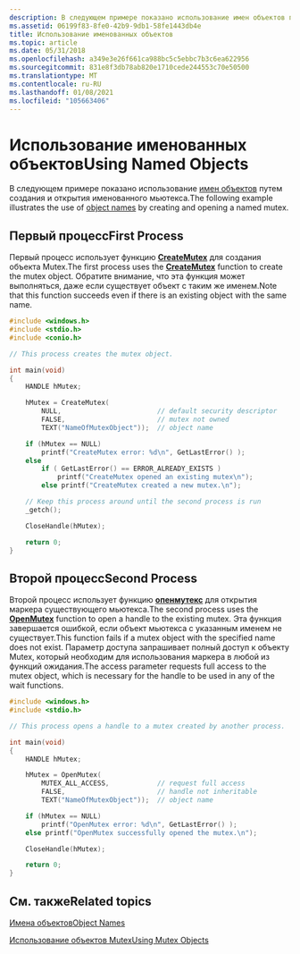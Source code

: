 ```yaml
---
description: В следующем примере показано использование имен объектов путем создания и открытия именованного мьютекса.
ms.assetid: 06199f83-8fe0-42b9-9db1-58fe1443db4e
title: Использование именованных объектов
ms.topic: article
ms.date: 05/31/2018
ms.openlocfilehash: a349e3e26f661ca988bc5c5ebbc7b3c6ea622956
ms.sourcegitcommit: 831e8f3db78ab820e1710cede244553c70e50500
ms.translationtype: MT
ms.contentlocale: ru-RU
ms.lasthandoff: 01/08/2021
ms.locfileid: "105663406"
---
```

# <a name="using-named-objects"></a><span data-ttu-id="b6424-103">Использование именованных объектов</span><span class="sxs-lookup"><span data-stu-id="b6424-103">Using Named Objects</span></span>

<span data-ttu-id="b6424-104">В следующем примере показано использование [имен объектов](object-names.md) путем создания и открытия именованного мьютекса.</span><span class="sxs-lookup"><span data-stu-id="b6424-104">The following example illustrates the use of [object names](object-names.md) by creating and opening a named mutex.</span></span>

## <a name="first-process"></a><span data-ttu-id="b6424-105">Первый процесс</span><span class="sxs-lookup"><span data-stu-id="b6424-105">First Process</span></span>

<span data-ttu-id="b6424-106">Первый процесс использует функцию [**CreateMutex**](/windows/win32/api/synchapi/nf-synchapi-createmutexa) для создания объекта Mutex.</span><span class="sxs-lookup"><span data-stu-id="b6424-106">The first process uses the [**CreateMutex**](/windows/win32/api/synchapi/nf-synchapi-createmutexa) function to create the mutex object.</span></span> <span data-ttu-id="b6424-107">Обратите внимание, что эта функция может выполняться, даже если существует объект с таким же именем.</span><span class="sxs-lookup"><span data-stu-id="b6424-107">Note that this function succeeds even if there is an existing object with the same name.</span></span>


```C++
#include <windows.h>
#include <stdio.h>
#include <conio.h>

// This process creates the mutex object.

int main(void)
{
    HANDLE hMutex; 

    hMutex = CreateMutex( 
        NULL,                        // default security descriptor
        FALSE,                       // mutex not owned
        TEXT("NameOfMutexObject"));  // object name

    if (hMutex == NULL) 
        printf("CreateMutex error: %d\n", GetLastError() ); 
    else 
        if ( GetLastError() == ERROR_ALREADY_EXISTS ) 
            printf("CreateMutex opened an existing mutex\n"); 
        else printf("CreateMutex created a new mutex.\n");

    // Keep this process around until the second process is run
    _getch();

    CloseHandle(hMutex);

    return 0;
}
```



## <a name="second-process"></a><span data-ttu-id="b6424-108">Второй процесс</span><span class="sxs-lookup"><span data-stu-id="b6424-108">Second Process</span></span>

<span data-ttu-id="b6424-109">Второй процесс использует функцию [**опенмутекс**](/windows/win32/api/synchapi/nf-synchapi-openmutexw) для открытия маркера существующего мьютекса.</span><span class="sxs-lookup"><span data-stu-id="b6424-109">The second process uses the [**OpenMutex**](/windows/win32/api/synchapi/nf-synchapi-openmutexw) function to open a handle to the existing mutex.</span></span> <span data-ttu-id="b6424-110">Эта функция завершается ошибкой, если объект мьютекса с указанным именем не существует.</span><span class="sxs-lookup"><span data-stu-id="b6424-110">This function fails if a mutex object with the specified name does not exist.</span></span> <span data-ttu-id="b6424-111">Параметр доступа запрашивает полный доступ к объекту Mutex, который необходим для использования маркера в любой из функций ожидания.</span><span class="sxs-lookup"><span data-stu-id="b6424-111">The access parameter requests full access to the mutex object, which is necessary for the handle to be used in any of the wait functions.</span></span>


```C++
#include <windows.h>
#include <stdio.h>

// This process opens a handle to a mutex created by another process.

int main(void)
{
    HANDLE hMutex; 

    hMutex = OpenMutex( 
        MUTEX_ALL_ACCESS,            // request full access
        FALSE,                       // handle not inheritable
        TEXT("NameOfMutexObject"));  // object name

    if (hMutex == NULL) 
        printf("OpenMutex error: %d\n", GetLastError() );
    else printf("OpenMutex successfully opened the mutex.\n");

    CloseHandle(hMutex);

    return 0;
}
```



## <a name="related-topics"></a><span data-ttu-id="b6424-112">См. также</span><span class="sxs-lookup"><span data-stu-id="b6424-112">Related topics</span></span>

<dl> <dt>

[<span data-ttu-id="b6424-113">Имена объектов</span><span class="sxs-lookup"><span data-stu-id="b6424-113">Object Names</span></span>](object-names.md)
</dt> <dt>

[<span data-ttu-id="b6424-114">Использование объектов Mutex</span><span class="sxs-lookup"><span data-stu-id="b6424-114">Using Mutex Objects</span></span>](using-mutex-objects.md)
</dt> </dl>

 

 

